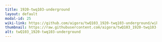```yaml
---
title: 1920-twq103-underground
layout: default
modal-id: 25
wiki-link: https://github.com/aigora/twQ103_1920-twq103-underground/wiki
thumbnail: https://raw.githubusercontent.com/aigora/twQ103_1920-twq103-underground/master/logo.png
alt: twQ103_1920-twq103-underground
---
```


